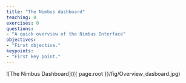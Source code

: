 ```yaml
---
title: "The Nimbus dashboard"
teaching: 0
exercises: 0
questions:
- "A quick overview of the Nimbus Interface"
objectives:
- "First objective."
keypoints:
- "First key point."
---
```

![The Nimbus Dashboard]({{ page.root }}/fig/Overview_dasboard.jpg)
